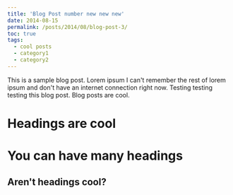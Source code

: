 ```yaml
---
title: 'Blog Post number new new new'
date: 2014-08-15
permalink: /posts/2014/08/blog-post-3/
toc: true
tags:
  - cool posts
  - category1
  - category2
---
```


This is a sample blog post. Lorem ipsum I can't remember the rest of lorem ipsum and don't have an internet connection right now. Testing testing testing this blog post. Blog posts are cool. 

# Headings are cool


# You can have many headings


## Aren't headings cool?
